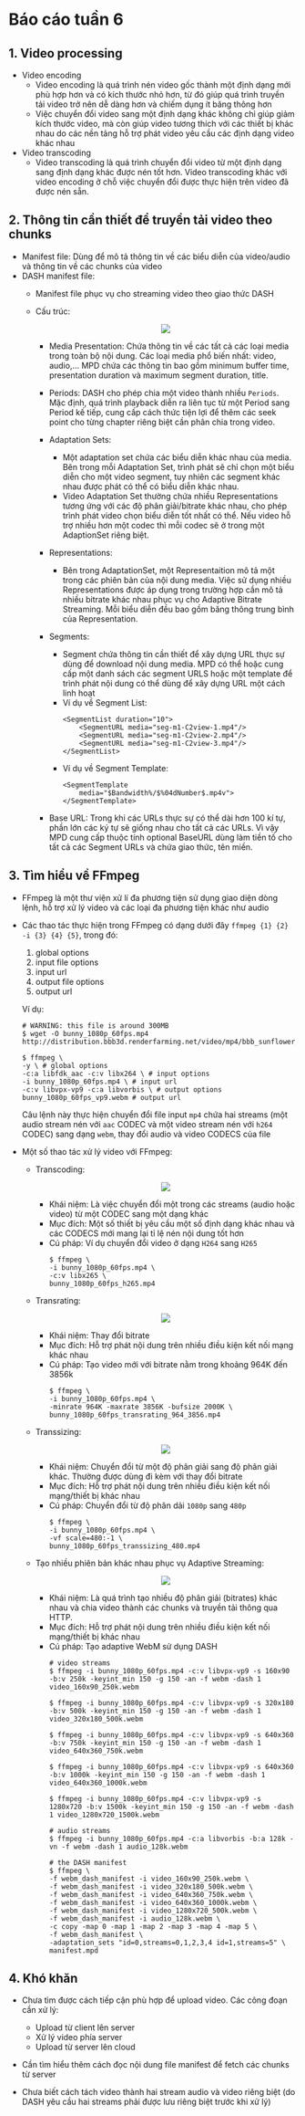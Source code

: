 # Báo cáo tuần 6

## 1. Video processing
- Video encoding 
    - Video encoding là quá trình nén video gốc thành một định dạng mới phù hợp hơn và có kích thước nhỏ hơn, từ đó giúp quá trình truyền tải video trở nên dễ dàng hơn và chiếm dụng ít băng thông hơn
    - Việc chuyển đổi video sang một định dạng khác không chỉ giúp giảm kích thước video, mà còn giúp video tương thích với các thiết bị khác nhau do các nền tảng hỗ trợ phát video yêu cầu các định dạng video khác nhau 
- Video transcoding
    - Video transcoding là quá trình chuyển đổi video từ một định dạng sang định dạng khác được nén tốt hơn. Video transcoding khác với video encoding ở chỗ việc chuyển đổi được thực hiện trên video đã được nén sẵn.


## 2. Thông tin cần thiết để truyền tải video theo chunks
- Manifest file: Dùng để mô tả thông tin về các biểu diễn của video/audio và thông tin về các chunks của video
- DASH manifest file: 
    - Manifest file phục vụ cho streaming video theo giao thức DASH
    - Cấu trúc:
        <p align="center"> 
            <img src='./dash-mpd.png'/>
        </p>
        
        - Media Presentation: Chứa thông tin về các tất cả các loại media trong toàn bộ nội dung. Các loại media phổ biến nhất: video, audio,... MPD  chứa các thông tin bao gồm minimum buffer time, presentation duration và maximum segment duration, title.
        - Periods: DASH cho phép chia một video thành nhiều ```Periods```. Mặc định, quá trình playback diễn ra liên tục từ một Period sang Period kế tiếp, cung cấp cách thức tiện lợi để thêm các seek point cho từng chapter riêng biệt cần phân chia trong video.
        - Adaptation Sets: 
            - Một adaptation set chứa các biểu diễn khác nhau của media. Bên trong mỗi Adaptation Set, trình phát sẽ chỉ chọn một biểu diễn cho một video segment, tuy nhiên các segment khác nhau được phát có thể có biểu diễn khác nhau.
            - Video Adaptation Set thường chứa nhiều Representations tương ứng với các độ phân giải/bitrate khác nhau, cho phép trình phát video chọn biểu diễn tốt nhất có thể. Nếu video hỗ trợ nhiều hơn một codec thì mỗi codec sẽ ở trong một AdaptionSet riêng biệt.

        - Representations: 
            
            - Bên trong AdaptationSet, một Representaition mô tả một trong các phiên bản của nội dung media. Việc sử dụng nhiều Representations được áp dụng trong trường hợp cần mô tả nhiều bitrate khác nhau phục vụ cho Adaptive Bitrate Streaming. Mỗi biểu diễn đều bao gồm băng thông trung bình của Representation.

        - Segments: 
            
            - Segment chứa thông tin cần thiết để xây dựng URL thực sự dùng để download nội dung media. MPD có thể hoặc cung cấp một danh sách các segment URLS hoặc một template để trình phát nội dung có thể dùng để xây dựng URL một cách linh hoạt
            - Ví dụ về Segment List:
                ```
                <SegmentList duration="10">
                    <SegmentURL media="seg-m1-C2view-1.mp4"/>
                    <SegmentURL media="seg-m1-C2view-2.mp4"/>
                    <SegmentURL media="seg-m1-C2view-3.mp4"/>
                </SegmentList>
                ```  
            - Ví dụ về Segment Template:
                ```
                <SegmentTemplate
                    media="$Bandwidth%/$%04dNumber$.mp4v">
                </SegmentTemplate>
                ```
        - Base URL: Trong khi các URLs thực sự có thể dài hơn 100 kí tự, phần lớn các ký tự sẽ giống nhau cho tất cả các URLs. Vì vậy MPD cung cấp thuộc tính optional BaseURL dùng làm tiền tố cho tất cả các Segment URLs và chứa giao thức, tên miền.     

 

## 3. Tìm hiểu về FFmpeg
- FFmpeg là một thư viện xử lí đa phương tiện sử dụng giao diện dòng lệnh, hỗ trợ xử lý video và các loại đa phương tiện khác như audio
- Các thao tác thực hiện trong FFmpeg có dạng dưới đây ```ffmpeg {1} {2} -i {3} {4} {5}```, trong đó:
    1. global options
    2. input file options
    3. input url
    4. output file options 
    5. output url

    Ví dụ: 
    ```
    # WARNING: this file is around 300MB
    $ wget -O bunny_1080p_60fps.mp4 http://distribution.bbb3d.renderfarming.net/video/mp4/bbb_sunflower_1080p_60fps_normal.mp4

    $ ffmpeg \
    -y \ # global options
    -c:a libfdk_aac -c:v libx264 \ # input options
    -i bunny_1080p_60fps.mp4 \ # input url
    -c:v libvpx-vp9 -c:a libvorbis \ # output options
    bunny_1080p_60fps_vp9.webm # output url

    ```
    Câu lệnh này thực hiện chuyển đổi file input ```mp4``` chứa hai streams (một audio stream nén với ```aac``` CODEC và một video stream nén với ```h264``` CODEC) sang dạng ```webm```, thay đổi audio và video CODECS của file
- Một số thao tác xử lý video với FFmpeg: 
    
    - Transcoding: 
        <p align="center"> 
            <img src='./trancoding.png'/>
        </p>
        
        - Khái niệm: Là việc chuyển đổi một trong các streams (audio hoặc video) từ một CODEC sang một dạng khác
        - Mục đích: Một số thiết bị yêu cầu một số định dạng khác nhau và các CODECS mới mang lại tỉ lệ nén nội dung tốt hơn
        - Cú pháp: Ví dụ chuyển đổi video ở dạng ```H264``` sang ```H265```
            ```
            $ ffmpeg \
            -i bunny_1080p_60fps.mp4 \
            -c:v libx265 \
            bunny_1080p_60fps_h265.mp4
            ```
    
    - Transrating:
        <p align="center"> 
            <img src='./transrating.png'/>
        </p>
        
        - Khái niệm: Thay đổi bitrate
        - Mục đích: Hỗ trợ phát nội dung trên nhiều điều kiện kết nối mạng khác nhau
        - Cú pháp: Tạo video mới với bitrate nằm trong khoảng 964K đến 3856k
            ```
            $ ffmpeg \
            -i bunny_1080p_60fps.mp4 \
            -minrate 964K -maxrate 3856K -bufsize 2000K \
            bunny_1080p_60fps_transrating_964_3856.mp4
            ```

    - Transsizing:
        <p align="center"> 
            <img src='./transrating.png'/>
        </p>
        
        - Khái niệm: Chuyển đổi từ một độ phân giải sang độ phân giải khác. Thường được dùng đi kèm với thay đổi bitrate
        - Mục đích: Hỗ trợ phát nội dung trên nhiều điều kiện kết nối mạng/thiết bị khác nhau
        - Cú pháp: Chuyển đổi từ độ phân dải ```1080p``` sang ```480p```
            ```
            $ ffmpeg \
            -i bunny_1080p_60fps.mp4 \
            -vf scale=480:-1 \
            bunny_1080p_60fps_transsizing_480.mp4
            ```
    - Tạo nhiều phiên bản khác nhau phục vụ Adaptive Streaming:
         <p align="center"> 
            <img src='./adaptive-streaming.png'/>
        </p>
        
        - Khái niệm: Là quá trình tạo nhiều độ phân giải (bitrates) khác nhau và chia video thành các chunks và truyền tải thông qua HTTP.
        - Mục đích: Hỗ trợ phát nội dung trên nhiều điều kiện kết nối mạng/thiết bị khác nhau
        - Cú pháp: Tạo adaptive WebM sử dụng DASH
            ```
            # video streams
            $ ffmpeg -i bunny_1080p_60fps.mp4 -c:v libvpx-vp9 -s 160x90 -b:v 250k -keyint_min 150 -g 150 -an -f webm -dash 1 video_160x90_250k.webm

            $ ffmpeg -i bunny_1080p_60fps.mp4 -c:v libvpx-vp9 -s 320x180 -b:v 500k -keyint_min 150 -g 150 -an -f webm -dash 1 video_320x180_500k.webm

            $ ffmpeg -i bunny_1080p_60fps.mp4 -c:v libvpx-vp9 -s 640x360 -b:v 750k -keyint_min 150 -g 150 -an -f webm -dash 1 video_640x360_750k.webm

            $ ffmpeg -i bunny_1080p_60fps.mp4 -c:v libvpx-vp9 -s 640x360 -b:v 1000k -keyint_min 150 -g 150 -an -f webm -dash 1 video_640x360_1000k.webm

            $ ffmpeg -i bunny_1080p_60fps.mp4 -c:v libvpx-vp9 -s 1280x720 -b:v 1500k -keyint_min 150 -g 150 -an -f webm -dash 1 video_1280x720_1500k.webm

            # audio streams
            $ ffmpeg -i bunny_1080p_60fps.mp4 -c:a libvorbis -b:a 128k -vn -f webm -dash 1 audio_128k.webm

            # the DASH manifest
            $ ffmpeg \
            -f webm_dash_manifest -i video_160x90_250k.webm \
            -f webm_dash_manifest -i video_320x180_500k.webm \
            -f webm_dash_manifest -i video_640x360_750k.webm \
            -f webm_dash_manifest -i video_640x360_1000k.webm \
            -f webm_dash_manifest -i video_1280x720_500k.webm \
            -f webm_dash_manifest -i audio_128k.webm \
            -c copy -map 0 -map 1 -map 2 -map 3 -map 4 -map 5 \
            -f webm_dash_manifest \
            -adaptation_sets "id=0,streams=0,1,2,3,4 id=1,streams=5" \
            manifest.mpd
            ```


## 4. Khó khăn
- Chưa tìm được cách tiếp cận phù hợp để upload video. Các công đoạn cần xử lý:
    
    - Upload từ client lên server 
    - Xử lý video phía server 
    - Upload từ server lên cloud

- Cần tìm hiểu thêm cách đọc nội dung file manifest để fetch các chunks từ server
- Chưa biết cách tách video thành hai stream audio và video riêng biệt (do DASH yêu cầu hai streams phải được lưu riêng biệt trước khi xử lý) 
